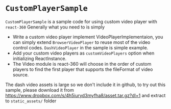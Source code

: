 # `CustomPlayerSample`

`CustomPlayerSample` is a sample code for using custom video player with `react-360`
Generally what you need to is simply
- Write a custom video player implement VideoPlayerImplementaion, you can simply extend `BrowserVideoPlayer` to reuse most of the video control codes. `DashVideoPlayer` in the sample is simple example.
- Add your custom video players as `customVideoPlayers` option when initializing ReactInstance.
- The Video module is react-360 will choose in the order of custom players to find the first player that supports the fileFormat of video source.

The dash video assets is large so we don't include it in github, to try out this sample, please download it from https://www.dropbox.com/s/4h5iuryd3myfha8/asset.tar.gz?dl=1 and extract to `static_assets/` folder
 